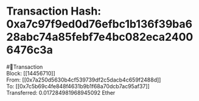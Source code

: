 
Transaction Hash: 0xa7c97f9ed0d76efbc1b136f39ba628abc74a85febf7e4bc082eca24006476c3a
====================================================================================
  
#💸Transaction  
Block: [[14456710]]  
From: [[0x7a250d5630b4cf539739df2c5dacb4c659f2488d]]  
To: [[0x7c5b69c4fe848f4631b9b1f68a70dcb7ac95af37]]  
Transferred: 0.017284981968945092 Ether